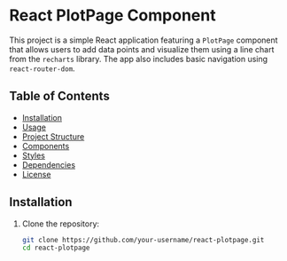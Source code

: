 # React PlotPage Component

This project is a simple React application featuring a `PlotPage` component that allows users to add data points and visualize them using a line chart from the `recharts` library. The app also includes basic navigation using `react-router-dom`.

## Table of Contents

- [Installation](#installation)
- [Usage](#usage)
- [Project Structure](#project-structure)
- [Components](#components)
- [Styles](#styles)
- [Dependencies](#dependencies)
- [License](#license)

## Installation

1. Clone the repository:
   ```sh
   git clone https://github.com/your-username/react-plotpage.git
   cd react-plotpage
